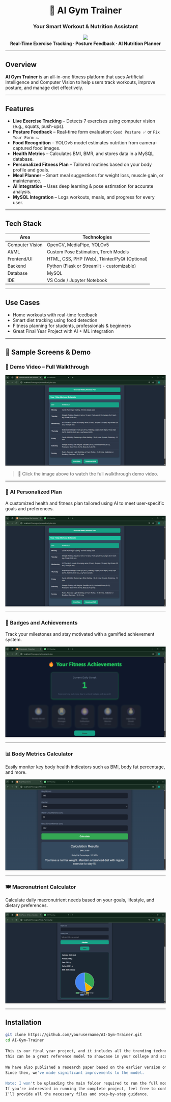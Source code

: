 <h1 align="center">🤖 AI Gym Trainer</h1>
<h3 align="center">Your Smart Workout & Nutrition Assistant</h3>

<p align="center">
  <img src="images/demo.gif" width="600"/><br>
  <b>Real-Time Exercise Tracking · Posture Feedback · AI Nutrition Planner</b>
</p>

---

## Overview

**AI Gym Trainer** is an all-in-one fitness platform that uses Artificial Intelligence and Computer Vision to help users track workouts, improve posture, and manage diet effectively.

---

## Features

-  **Live Exercise Tracking** – Detects 7 exercises using computer vision (e.g., squats, push-ups).
-  **Posture Feedback** – Real-time form evaluation: `Good Posture ✅` or `Fix Your Form ⚠️`.
-  **Food Recognition** – YOLOv5 model estimates nutrition from camera-captured food images.
-  **Health Metrics** – Calculates BMI, BMR, and stores data in a MySQL database.
-  **Personalized Fitness Plan** – Tailored routines based on your body profile and goals.
-  **Meal Planner** – Smart meal suggestions for weight loss, muscle gain, or maintenance.
-  **AI Integration** – Uses deep learning & pose estimation for accurate analysis.
-  **MySQL Integration** – Logs workouts, meals, and progress for every user.

---

##  Tech Stack

| Area          | Technologies |
|---------------|--------------|
| Computer Vision | OpenCV, MediaPipe, YOLOv5 |
| AI/ML          | Custom Pose Estimation, Torch Models |
| Frontend/UI    | HTML, CSS, PHP (Web), Tkinter/PyQt (Optional) |
| Backend        | Python (Flask or Streamlit - customizable) |
| Database       | MySQL |
| IDE            | VS Code / Jupyter Notebook |

---

##  Use Cases

- Home workouts with real-time feedback
- Smart diet tracking using food detection
- Fitness planning for students, professionals & beginners
- Great Final Year Project with AI + ML integration

---
## 📱 Sample Screens & Demo

### 🎥 Demo Video – Full Walkthrough
[![Watch the demo](Videos%20and%20photos/AI%20Personalized%20Plan.png)](Videos%20and%20photos/demo-video.mp4)

> 🔗 Click the image above to watch the full walkthrough demo video.

---

### 🧠 AI Personalized Plan  
A customized health and fitness plan tailored using AI to meet user-specific goals and preferences.

![AI Personalized Plan](Videos%20and%20photos/AI%20Personalized%20Plan.png)

---

### 🏅 Badges and Achievements  
Track your milestones and stay motivated with a gamified achievement system.

![Badges and Achievements](Videos%20and%20photos/Badges%20and%20Achivements.png)

---

### 📊 Body Metrics Calculator  
Easily monitor key body health indicators such as BMI, body fat percentage, and more.

![Body Metrics Calculator](Videos%20and%20photos/Body%20Metrics%20Calculator.png)

---

### 🍽 Macronutrient Calculator  
Calculate daily macronutrient needs based on your goals, lifestyle, and dietary preferences.

![Macronutrient Calculator](Videos%20and%20photos/Macro%20nutrient%20calculator.png)


---

##  Installation

```bash
git clone https://github.com/yourusername/AI-Gym-Trainer.git
cd AI-Gym-Trainer

This is our final year project, and it includes all the trending technologies like AI and Deep Learning. For 1st, 2nd, and 3rd-year students,
this can be a great reference model to showcase in your college and score full marks.

We have also published a research paper based on the earlier version of this project — feel free to check it out for reference.
Since then, we've made significant improvements to the model.

Note: I won't be uploading the main folder required to run the full model here.
If you’re interested in running the complete project, feel free to contact me
I’ll provide all the necessary files and step-by-step guidance.
